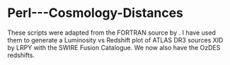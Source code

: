 # Perl---Cosmology-Distances

These scripts were adapted from the FORTRAN source by . I have used them to generate a Luminosity vs Redshift plot of ATLAS DR3 sources XID by LRPY with the SWIRE Fusion Catalogue. We now also have the OzDES redshifts.
